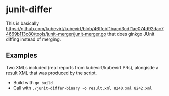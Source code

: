 # junit-differ

This is basically https://github.com/kubevirt/kubevirt/blob/46ffcbf1bacd3cdf1ae074d92dac74669b113c80/tools/junit-merger/junit-merger.go
that does ginkgo JUnit diffing instead of merging.

## Examples
Two XMLs included (real reports from kubevirt/kubevirt PRs), alongisde a result XML that was produced by the script.
- Build with `go build`
- Call with `./junit-differ-binary -o result.xml 8240.xml 8242.xml`
